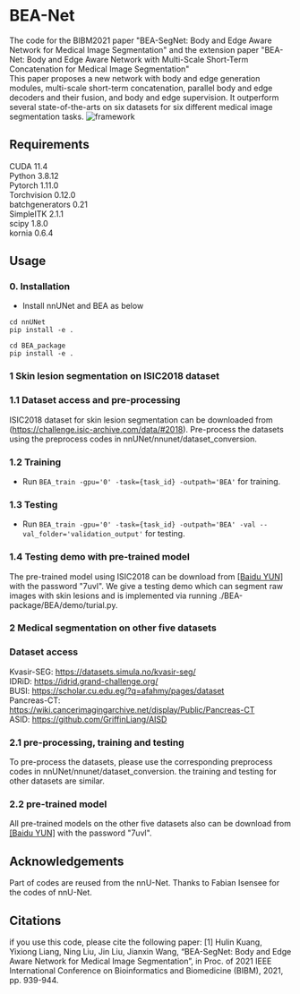 # BEA-Net
The code for the BIBM2021 paper "BEA-SegNet: Body and Edge Aware Network for Medical Image Segmentation" and the extension paper "BEA-Net: Body and Edge Aware Network with Multi-Scale Short-Term Concatenation for Medical Image Segmentation" <br />
This paper proposes a new network with body and edge generation modules, multi-scale short-term concatenation, parallel body and edge decoders and their fusion, and body and edge supervision. It outperform several state-of-the-arts on six datasets for six different medical image segmentation tasks.
![framework](https://user-images.githubusercontent.com/35280235/172337360-34553fff-ed5c-4e72-90e0-f92bceff9d37.jpg)


## Requirements
CUDA 11.4<br />
Python 3.8.12<br /> 
Pytorch 1.11.0<br />
Torchvision 0.12.0<br />
batchgenerators 0.21<br />
SimpleITK 2.1.1 <br />
scipy 1.8.0 <br />
kornia 0.6.4 <br />

## Usage

### 0. Installation
* Install nnUNet and BEA as below
  
```
cd nnUNet
pip install -e .

cd BEA_package
pip install -e .
```
### 1 Skin lesion segmentation on ISIC2018 dataset
### 1.1 Dataset access and pre-processing
ISIC2018 dataset for skin lesion segmentation can be downloaded from (https://challenge.isic-archive.com/data/#2018). Pre-process the datasets using the preprocess codes in nnUNet/nnunet/dataset_conversion.
### 1.2 Training

* Run `BEA_train -gpu='0' -task={task_id} -outpath='BEA'` for training.

### 1.3 Testing 
* Run `BEA_train -gpu='0' -task={task_id} -outpath='BEA' -val --val_folder='validation_output'` for testing. 

### 1.4 Testing demo with pre-trained model
The pre-trained model using ISIC2018 can be download from [[Baidu YUN]](https://pan.baidu.com/s/1o9pKTCzsJW6CzCxFTZ8DTg) with the password "7uvl". We give a testing demo which can segment raw images with skin lesions and is implemented via running ./BEA-package/BEA/demo/turial.py.

### 2 Medical segmentation on other five datasets
### Dataset access
Kvasir-SEG: https://datasets.simula.no/kvasir-seg/  <br />
IDRiD: https://idrid.grand-challenge.org/  <br />
BUSI: https://scholar.cu.edu.eg/?q=afahmy/pages/dataset   <br />
Pancreas-CT: https://wiki.cancerimagingarchive.net/display/Public/Pancreas-CT  <br />
ASID: https://github.com/GriffinLiang/AISD <br />

### 2.1 pre-processing, training and testing
To pre-process the datasets, please use the corresponding preprocess codes in nnUNet/nnunet/dataset_conversion. the training and testing for other datasets are similar.
### 2.2 pre-trained model
All pre-trained models on the other five datasets also can be download from [[Baidu YUN]](https://pan.baidu.com/s/1o9pKTCzsJW6CzCxFTZ8DTg) with the password "7uvl".

## Acknowledgements
Part of codes are reused from the nnU-Net. Thanks to Fabian Isensee for the codes of nnU-Net.

## Citations
if you use this code, please cite the following paper:
[1] Hulin Kuang, Yixiong Liang, Ning Liu, Jin Liu, Jianxin Wang, “BEA-SegNet: Body and Edge Aware Network for Medical Image Segmentation”, in Proc. of 2021 IEEE International Conference on Bioinformatics and Biomedicine (BIBM), 2021, pp. 939-944. 
